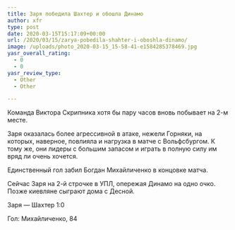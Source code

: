 ```yaml
---
title: Заря победила Шахтер и обошла Динамо
author: xfr
type: post
date: 2020-03-15T15:17:09+00:00
url: /2020/03/15/zarya-pobedila-shahter-i-oboshla-dinamo/
image: /uploads/photo_2020-03-15_15-58-41-e1584285378469.jpg
yasr_overall_rating:
  - 0
  - 0
yasr_review_type:
  - Other
  - Other

---
```

Команда Виктора Скрипника хотя бы пару часов вновь побывает на 2-м месте.

Заря оказалась более агрессивной в атаке, нежели Горняки, на которых, наверное, повлияла и нагрузка в матче с Вольфсбургом. К тому же, они лидеры с большим запасом и играть в полную силу им вряд ли очень хочется.

Единственный гол забил Богдан Михайличенко в концовке матча.

Сейчас Заря на 2-й строчке в УПЛ, опережая Динамо на одно очко. Позже киевляне сыграют дома с Десной.

Заря &#8212; Шахтер 1:0
  
Гол: Михайличенко, 84